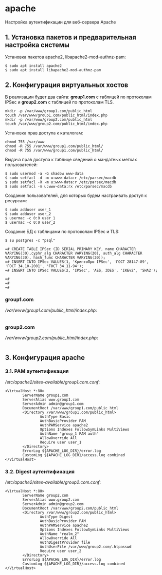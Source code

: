 # apache
Настройка аутентификации для веб-сервера Apache 

## 1. Установка пакетов и предварительная настройка системы

Установка пакетов apache2, libapache2-mod-authnz-pam:

```
$ sudo apt install apache2 
$ sudo apt install libapache2-mod-authnz-pam 
```

## 2. Конфигурация виртуальных хостов

В реализации будет два сайта: **group1.com** с таблицей по протоколам IPSec и **group2.com** с таблицей по протоколам TLS.

```
mkdir -p /var/www/group1.com/public_html
touch /var/www/group1.com/public_html/index.php
mkdir -p /var/www/group2.com/public_html
touch /var/www/group2.com/public_html/index.php
```

Установка прав доступа к каталогам:

```
chmod 755 /var/www
chmod -R 755 /var/www/group1.com/public_html/
chmod -R 755 /var/www/group1.com/public_html/
```

Выдача прав доступа к таблице сведений о мандатных метках пользователей:

```
$ sudo usermod -a -G shadow www-data
$ sudo setfacl -d -m u:www-data:r /etc/parsec/macdb
$ sudo setfacl -R -m u:www-data:r /etc/parsec/macdb
$ sudo setfacl -m u:www-data:rx /etc/parsec/macdb
```

Создание пользователей, для которых будем настраивать доступ к ресурсам:

```
$ sudo adduser user_1
$ sudo adduser user_2
$ usermac -c 0:0 user_1
$ usermac -c 0:0 user_2
```

Создание БД с таблицами по протоколам IPSec и TLS:

```
$ su postgres -c "psql" 
```

```
=# CREATE TABLE IPSec (ID SERIAL PRIMARY KEY, name CHARACTER VARYING(30),cyphr_alg CHARACTER VARYING(20), auth_alg CHARACTER VARYING(30), hash_func CHARACTER VARYING(30));
=# INSERT INTO IPSec VALUES(1, 'КриптоПро IPSec', 'ГОСТ 28147-89', 'ГОСТ 34.10-2001', 'ГОСТ 34.11-94');
=# INSERT INTO IPSec VALUES(2, 'IPSec', 'AES, 3DES', 'IKEv2', 'SHA2');
```

```
=# 
=# 
=# 
```

### group1.com

*/var/www/group1.com/public_html/index.php*:
```
```


### group2.com


*/var/www/group2.com/public_html/index.php*:
```
```



## 3. Конфигурация apache

### 3.1. PAM аутентификация


*/etc/apache2/sites-available/group1.com.conf*:

```
<VirtualHost *:80>
        ServerName group1.com
        ServerAlias www.group1.com
        ServerAdmin admin@group1.com
        DocumentRoot /var/www/group1.com/public_html
        <Directory /var/www/group1.com/public_html>
                AuthType Basic
                AuthBasicProvider PAM
                AuthPAMService apache2
                Options Indexes FollowSymLinks MultiViews
                AuthName "group_1 PAM auth"
                AllowOverride All
                Require user user_1
        </Directory>
        ErrorLog ${APACHE_LOG_DIR}/error.log
        CustomLog ${APACHE_LOG_DIR}/access.log combined
</VirtualHost>
```

### 3.2. Digest аутентификация


*/etc/apache2/sites-available/group2.com.conf*:

```
<VirtualHost *:80>
        ServerName group2.com
        ServerAlias www.group2.com
        ServerAdmin admin@group2.com
        DocumentRoot /var/www/group2.com/public_html
        <Directory /var/www/group2.com/public_html>
                AuthType Digest
                AuthBasicProvider PAM
                AuthPAMService apache2
                Options Indexes FollowSymLinks MultiViews
                AuthName "realm_2"
                AllowOverride All
                AuthDigestProvider file
                AuthUserFile /var/www/group2.com/.htpasswd
                Require user user_2
        </Directory>
        ErrorLog ${APACHE_LOG_DIR}/error.log
        CustomLog ${APACHE_LOG_DIR}/access.log combined
</VirtualHost>
```


